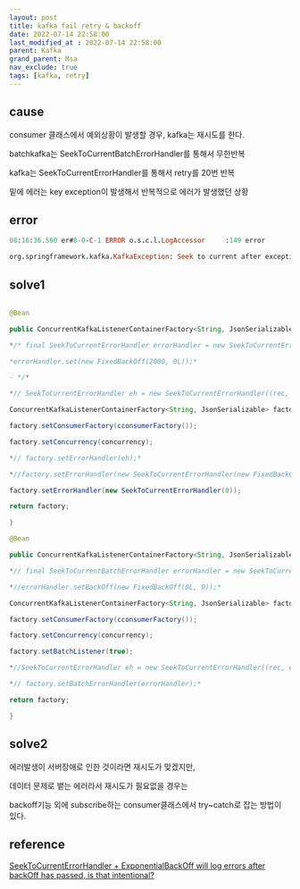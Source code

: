 ```yaml
---
layout: post
title: kafka fail retry & backoff
date: 2022-07-14 22:58:00
last_modified_at : 2022-07-14 22:58:00
parent: Kafka
grand_parent: Msa
nav_exclude: true
tags: [kafka, retry]
---
```


## cause

consumer 클래스에서 예외상황이 발생할 경우, kafka는 재시도를 한다.

batchkafka는 SeekToCurrentBatchErrorHandler를 통해서 무한반복

kafka는 SeekToCurrentErrorHandler를 통해서 retry를 20번 반복

밑에 에러는 key exception이 발생해서 반복적으로 에러가 발생했던 상황

## error

```prolog
08:16:36.560 er#8-0-C-1 ERROR o.s.c.l.LogAccessor     :149 error           Error handler threw an exception

org.springframework.kafka.KafkaException: Seek to current after exception; nested exception is org.springframework.kafka.listener.ListenerExecutionFailedException: Listener method 'public void spectra.attic.talk.crema.thirdparty.kakao.message.receive.subscriber.KakaoMessageEventSubscriber.handle(java.util.List<spectra.attic.talk.crema.thirdparty.kakao.message.domain.receive.KakaoMessage>)' threw exception; nested exception is spectra.attic.talk.crema.conversation.setting.domain.exception.NotAllowedKeyException: Not Allowed Key Exception : e3158759b0449439fe59b2edb32b4de91bce13fa; nested exception is spectra.attic.talk.crema.conversation.setting.domain.exception.NotAllowedKeyException: Not Allowed Key Exception : e3158759b0449439fe59b2edb32b4de91bce13fa

```


## solve1

```java

@Bean

public ConcurrentKafkaListenerContainerFactory<String, JsonSerializable> kafkaCremaListenerContainerFactory() {

*/* final SeekToCurrentErrorHandler errorHandler = new SeekToCurrentErrorHandler();*

*errorHandler.set(new FixedBackOff(2000, 0L));*

- */*

*// SeekToCurrentErrorHandler eh = new SeekToCurrentErrorHandler((rec, ex) -> System.out.println("I am the dlq"), new FixedBackOff(0L, 0));*

ConcurrentKafkaListenerContainerFactory<String, JsonSerializable> factory = new ConcurrentKafkaListenerContainerFactory<>();

factory.setConsumerFactory(cconsumerFactory());

factory.setConcurrency(concurrency);

*// factory.setErrorHandler(eh);*

*//factory.setErrorHandler(new SeekToCurrentErrorHandler(new FixedBackOff(0L, 0)));*

factory.setErrorHandler(new SeekToCurrentErrorHandler(0));

return factory;

}

@Bean

public ConcurrentKafkaListenerContainerFactory<String, JsonSerializable> batchCremaKafkaListenerContainerFactory() {

*// final SeekToCurrentBatchErrorHandler errorHandler = new SeekToCurrentBatchErrorHandler();*

*//errorHandler.setBackOff(new FixedBackOff(0L, 0));*

ConcurrentKafkaListenerContainerFactory<String, JsonSerializable> factory = new ConcurrentKafkaListenerContainerFactory<>();

factory.setConsumerFactory(cconsumerFactory());

factory.setConcurrency(concurrency);

factory.setBatchListener(true);

*//SeekToCurrentErrorHandler eh = new SeekToCurrentErrorHandler((rec, ex) -> System.out.println("I am the dlq"), new ExponentialBackOff());*

*// factory.setBatchErrorHandler(errorHandler);*

return factory;

}
```

## solve2

에러발생이 서버장애로 인한 것이라면 재시도가 맞겠지만,

데이터 문제로 뱉는 에러라서 재시도가 필요없을 경우는

backoff기능 외에 subscribe하는 consumer클래스에서 try~catch로 잡는 방법이 있다.

## reference

[SeekToCurrentErrorHandler + ExponentialBackOff will log errors after backOff has passed, is that intentional?](https://stackoverflow.com/questions/64937593/seektocurrenterrorhandler-exponentialbackoff-will-log-errors-after-backoff-has)